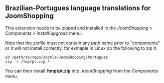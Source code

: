 ## Brazilian-Portugues language translations for JoomShopping

This extension needs to be zipped and installed in the _JoomShopping_ > _Components_ > _install/upgrade_ menu.

Note that the zipfile must not contain any path name prior to "components" or it will not install correctly, for exmaple in Linux do the following to zip it.
```
cd /path/to/repo/Joomla/JoomShopping/Portugues
zip -r /tmp/pt.zip *
```

You can then install __/tmp/pt.zip__ into _JoomShopping_ from the _Components_ menu.
